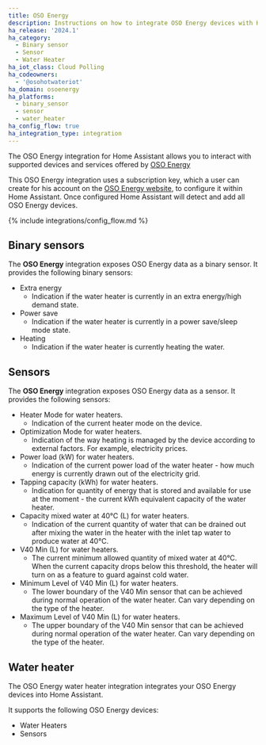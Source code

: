 ```yaml
---
title: OSO Energy
description: Instructions on how to integrate OSO Energy devices with Home Assistant.
ha_release: '2024.1'
ha_category:
  - Binary sensor
  - Sensor
  - Water Heater
ha_iot_class: Cloud Polling
ha_codeowners:
  - '@osohotwateriot'
ha_domain: osoenergy
ha_platforms:
  - binary_sensor
  - sensor
  - water_heater
ha_config_flow: true
ha_integration_type: integration
---
```


The OSO Energy integration for Home Assistant allows you to interact with supported devices and services offered by [OSO Energy](https://www.osoenergy.no)

This OSO Energy integration uses a subscription key, which a user can create for his account on the [OSO Energy website](https://portal.osoenergy.no/), to configure it within Home Assistant. Once configured Home Assistant will detect and add all OSO Energy devices.

{% include integrations/config_flow.md %}

## Binary sensors

The **OSO Energy** integration exposes OSO Energy data as a binary sensor. It provides the following binary sensors:

- Extra energy
  - Indication if the water heater is currently in an extra energy/high demand state.
- Power save
  - Indication if the water heater is currently in a power save/sleep mode state.
- Heating
  - Indication if the water heater is currently heating the water.

## Sensors

The **OSO Energy** integration exposes OSO Energy data as a sensor. It provides the following sensors:

- Heater Mode for water heaters.
  - Indication of the current heater mode on the device.
- Optimization Mode for water heaters.
  - Indication of the way heating is managed by the device according to external factors. For example, electricity prices.
- Power load (kW) for water heaters.
  - Indication of the current power load of the water heater - how much energy is currently drawn out of the electricity grid.
- Tapping capacity (kWh) for water heaters.
  - Indication for quantity of energy that is stored and available for use at the moment - the current kWh equivalent capacity of the water heater.
- Capacity mixed water at 40°C (L) for water heaters.
  - Indication of the current quantity of water that can be drained out after mixing the water in the heater with the inlet tap water to produce water at 40°C.
- V40 Min (L) for water heaters.
  - The current minimum allowed quantity of mixed water at 40°C. When the current capacity drops below this threshold, the heater will turn on as a feature to guard against cold water.
- Minimum Level of V40 Min (L) for water heaters.
  - The lower boundary of the V40 Min sensor that can be achieved during normal operation of the water heater. Can vary depending on the type of the heater.
- Maximum Level of V40 Min (L) for water heaters.
  - The upper boundary of the V40 Min sensor that can be achieved during normal operation of the water heater. Can vary depending on the type of the heater.

## Water heater

The OSO Energy water heater integration integrates your OSO Energy devices into Home Assistant.

It supports the following OSO Energy devices:

- Water Heaters
- Sensors
